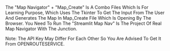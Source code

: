The "Map Navigator" + "Map_Create" Is A Combo Files Which Is For Learning Purpose,
Which Uses The Tkinter To Get The Input From The User And Generates The Map 
In Map_Create File Which Is Opening By The Browser.
You Need To Run The "Streamlit Map Nav" Is The Project Of Real Map Navigator With The Junction.

Note: The API Key May Differ For Each Other So You Are Advised To Get It From OPENROUTESERVICE.
